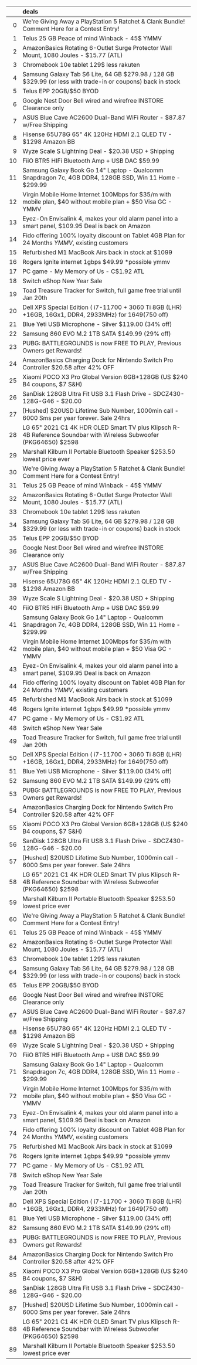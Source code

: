 |    | deals                                                                                                             |
|---:|:------------------------------------------------------------------------------------------------------------------|
|  0 | We're Giving Away a PlayStation 5 Ratchet & Clank Bundle! Comment Here for a Contest Entry!                       |
|  1 | Telus 25 GB Peace of mind Winback - 45$ YMMV                                                                      |
|  2 | AmazonBasics Rotating 6-Outlet Surge Protector Wall Mount, 1080 Joules - $15.77 (ATL)                             |
|  3 | Chromebook 10e tablet 129$ less rakuten                                                                           |
|  4 | Samsung Galaxy Tab S6 Lite, 64 GB $279.98 / 128 GB $329.99 (or less with trade-in or coupons) back in stock       |
|  5 | Telus EPP 20GB/$50 BYOD                                                                                           |
|  6 | Google Nest Door Bell wired and wirefree INSTORE Clearance only                                                   |
|  7 | ASUS Blue Cave AC2600 Dual-Band WiFi Router - $87.87 w/Free Shipping                                              |
|  8 | Hisense 65U78G 65" 4K 120Hz HDMI 2.1 QLED TV - $1298 Amazon BB                                                    |
|  9 | Wyze Scale S Lightning Deal - $20.38 USD + Shipping                                                               |
| 10 | FiiO BTR5 HIFi Bluetooth Amp + USB DAC $59.99                                                                     |
| 11 | Samsung Galaxy Book Go 14" Laptop - Qualcomm Snapdragon 7c, 4GB DDR4, 128GB SSD, Win 11 Home - $299.99            |
| 12 | Virgin Mobile Home Internet 100Mbps for $35/m with mobile plan, $40 without mobile plan + $50 Visa GC - YMMV      |
| 13 | Eyez-On Envisalink 4, makes your old alarm panel into a smart panel, $109.95 Deal is back on Amazon               |
| 14 | Fido offering 100% loyalty discount on Tablet 4GB Plan for 24 Months *YMMV*, existing customers                   |
| 15 | Refurbished M1 MacBook Airs back in stock at $1099                                                                |
| 16 | Rogers Ignite internet 1gbps $49.99 *possible ymmv                                                                |
| 17 | PC game - My Memory of Us - C$1.92 ATL                                                                            |
| 18 | Switch eShop New Year Sale                                                                                        |
| 19 | Toad Treasure Tracker for Switch, full game free trial until Jan 20th                                             |
| 20 | Dell XPS Special Edition ( i7-11700 + 3060 Ti 8GB (LHR) +16GB, 16Gx1, DDR4, 2933MHz) for $1649 ($750 off)         |
| 21 | Blue Yeti USB Microphone - Silver $119.00 (34% off)                                                               |
| 22 | Samsung 860 EVO M.2 1TB SATA $149.99 (29% off)                                                                    |
| 23 | PUBG: BATTLEGROUNDS is now FREE TO PLAY, Previous Owners get Rewards!                                             |
| 24 | AmazonBasics Charging Dock for Nintendo Switch Pro Controller $20.58 after 42% OFF                                |
| 25 | Xiaomi POCO X3 Pro Global Version 6GB+128GB (US $240 B4 coupons, $7 S&H)                                          |
| 26 | SanDisk 128GB Ultra Fit USB 3.1 Flash Drive - SDCZ430-128G-G46 - $20.00                                           |
| 27 | [Hushed] $20USD Lifetime Sub Number, 1000min call - 6000 Sms per year forever. Sale 24hrs                         |
| 28 | LG 65" 2021 C1 4K HDR OLED Smart TV plus Klipsch R-4B Reference Soundbar with Wireless Subwoofer (PKG64650) $2598 |
| 29 | Marshall Kilburn II Portable Bluetooth Speaker $253.50 lowest price ever                                          |
| 30 | We're Giving Away a PlayStation 5 Ratchet & Clank Bundle! Comment Here for a Contest Entry!                       |
| 31 | Telus 25 GB Peace of mind Winback - 45$ YMMV                                                                      |
| 32 | AmazonBasics Rotating 6-Outlet Surge Protector Wall Mount, 1080 Joules - $15.77 (ATL)                             |
| 33 | Chromebook 10e tablet 129$ less rakuten                                                                           |
| 34 | Samsung Galaxy Tab S6 Lite, 64 GB $279.98 / 128 GB $329.99 (or less with trade-in or coupons) back in stock       |
| 35 | Telus EPP 20GB/$50 BYOD                                                                                           |
| 36 | Google Nest Door Bell wired and wirefree INSTORE Clearance only                                                   |
| 37 | ASUS Blue Cave AC2600 Dual-Band WiFi Router - $87.87 w/Free Shipping                                              |
| 38 | Hisense 65U78G 65" 4K 120Hz HDMI 2.1 QLED TV - $1298 Amazon BB                                                    |
| 39 | Wyze Scale S Lightning Deal - $20.38 USD + Shipping                                                               |
| 40 | FiiO BTR5 HIFi Bluetooth Amp + USB DAC $59.99                                                                     |
| 41 | Samsung Galaxy Book Go 14" Laptop - Qualcomm Snapdragon 7c, 4GB DDR4, 128GB SSD, Win 11 Home - $299.99            |
| 42 | Virgin Mobile Home Internet 100Mbps for $35/m with mobile plan, $40 without mobile plan + $50 Visa GC - YMMV      |
| 43 | Eyez-On Envisalink 4, makes your old alarm panel into a smart panel, $109.95 Deal is back on Amazon               |
| 44 | Fido offering 100% loyalty discount on Tablet 4GB Plan for 24 Months *YMMV*, existing customers                   |
| 45 | Refurbished M1 MacBook Airs back in stock at $1099                                                                |
| 46 | Rogers Ignite internet 1gbps $49.99 *possible ymmv                                                                |
| 47 | PC game - My Memory of Us - C$1.92 ATL                                                                            |
| 48 | Switch eShop New Year Sale                                                                                        |
| 49 | Toad Treasure Tracker for Switch, full game free trial until Jan 20th                                             |
| 50 | Dell XPS Special Edition ( i7-11700 + 3060 Ti 8GB (LHR) +16GB, 16Gx1, DDR4, 2933MHz) for $1649 ($750 off)         |
| 51 | Blue Yeti USB Microphone - Silver $119.00 (34% off)                                                               |
| 52 | Samsung 860 EVO M.2 1TB SATA $149.99 (29% off)                                                                    |
| 53 | PUBG: BATTLEGROUNDS is now FREE TO PLAY, Previous Owners get Rewards!                                             |
| 54 | AmazonBasics Charging Dock for Nintendo Switch Pro Controller $20.58 after 42% OFF                                |
| 55 | Xiaomi POCO X3 Pro Global Version 6GB+128GB (US $240 B4 coupons, $7 S&H)                                          |
| 56 | SanDisk 128GB Ultra Fit USB 3.1 Flash Drive - SDCZ430-128G-G46 - $20.00                                           |
| 57 | [Hushed] $20USD Lifetime Sub Number, 1000min call - 6000 Sms per year forever. Sale 24hrs                         |
| 58 | LG 65" 2021 C1 4K HDR OLED Smart TV plus Klipsch R-4B Reference Soundbar with Wireless Subwoofer (PKG64650) $2598 |
| 59 | Marshall Kilburn II Portable Bluetooth Speaker $253.50 lowest price ever                                          |
| 60 | We're Giving Away a PlayStation 5 Ratchet & Clank Bundle! Comment Here for a Contest Entry!                       |
| 61 | Telus 25 GB Peace of mind Winback - 45$ YMMV                                                                      |
| 62 | AmazonBasics Rotating 6-Outlet Surge Protector Wall Mount, 1080 Joules - $15.77 (ATL)                             |
| 63 | Chromebook 10e tablet 129$ less rakuten                                                                           |
| 64 | Samsung Galaxy Tab S6 Lite, 64 GB $279.98 / 128 GB $329.99 (or less with trade-in or coupons) back in stock       |
| 65 | Telus EPP 20GB/$50 BYOD                                                                                           |
| 66 | Google Nest Door Bell wired and wirefree INSTORE Clearance only                                                   |
| 67 | ASUS Blue Cave AC2600 Dual-Band WiFi Router - $87.87 w/Free Shipping                                              |
| 68 | Hisense 65U78G 65" 4K 120Hz HDMI 2.1 QLED TV - $1298 Amazon BB                                                    |
| 69 | Wyze Scale S Lightning Deal - $20.38 USD + Shipping                                                               |
| 70 | FiiO BTR5 HIFi Bluetooth Amp + USB DAC $59.99                                                                     |
| 71 | Samsung Galaxy Book Go 14" Laptop - Qualcomm Snapdragon 7c, 4GB DDR4, 128GB SSD, Win 11 Home - $299.99            |
| 72 | Virgin Mobile Home Internet 100Mbps for $35/m with mobile plan, $40 without mobile plan + $50 Visa GC - YMMV      |
| 73 | Eyez-On Envisalink 4, makes your old alarm panel into a smart panel, $109.95 Deal is back on Amazon               |
| 74 | Fido offering 100% loyalty discount on Tablet 4GB Plan for 24 Months *YMMV*, existing customers                   |
| 75 | Refurbished M1 MacBook Airs back in stock at $1099                                                                |
| 76 | Rogers Ignite internet 1gbps $49.99 *possible ymmv                                                                |
| 77 | PC game - My Memory of Us - C$1.92 ATL                                                                            |
| 78 | Switch eShop New Year Sale                                                                                        |
| 79 | Toad Treasure Tracker for Switch, full game free trial until Jan 20th                                             |
| 80 | Dell XPS Special Edition ( i7-11700 + 3060 Ti 8GB (LHR) +16GB, 16Gx1, DDR4, 2933MHz) for $1649 ($750 off)         |
| 81 | Blue Yeti USB Microphone - Silver $119.00 (34% off)                                                               |
| 82 | Samsung 860 EVO M.2 1TB SATA $149.99 (29% off)                                                                    |
| 83 | PUBG: BATTLEGROUNDS is now FREE TO PLAY, Previous Owners get Rewards!                                             |
| 84 | AmazonBasics Charging Dock for Nintendo Switch Pro Controller $20.58 after 42% OFF                                |
| 85 | Xiaomi POCO X3 Pro Global Version 6GB+128GB (US $240 B4 coupons, $7 S&H)                                          |
| 86 | SanDisk 128GB Ultra Fit USB 3.1 Flash Drive - SDCZ430-128G-G46 - $20.00                                           |
| 87 | [Hushed] $20USD Lifetime Sub Number, 1000min call - 6000 Sms per year forever. Sale 24hrs                         |
| 88 | LG 65" 2021 C1 4K HDR OLED Smart TV plus Klipsch R-4B Reference Soundbar with Wireless Subwoofer (PKG64650) $2598 |
| 89 | Marshall Kilburn II Portable Bluetooth Speaker $253.50 lowest price ever                                          |